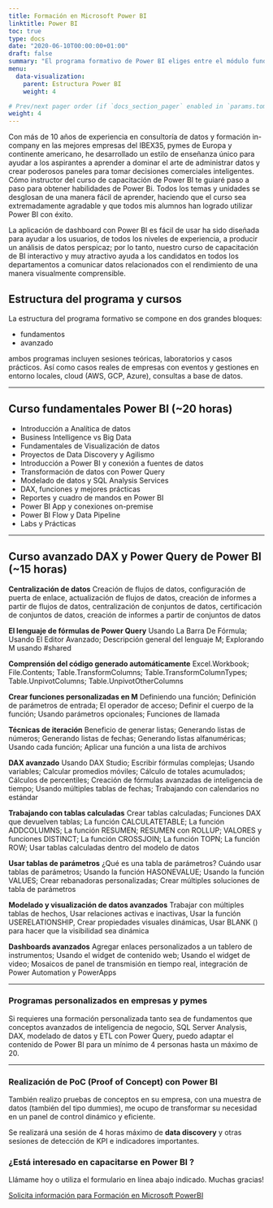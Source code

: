 ```yaml
---
title: Formación en Microsoft Power BI
linktitle: Power BI
toc: true
type: docs
date: "2020-06-10T00:00:00+01:00"
draft: false
summary: "El programa formativo de Power BI eliges entre el módulo fundamentos y avanzado a empresas, autónomos y clases privadas en modalidad remoto o presencial."
menu:
  data-visualization:
    parent: Estructura Power BI
    weight: 4

# Prev/next pager order (if `docs_section_pager` enabled in `params.toml`)
weight: 4
---
```


Con más de 10 años de experiencia en consultoría de datos y formación in-company en las mejores empresas del IBEX35, pymes de Europa y continente americano, he desarrollado un estilo de enseñanza único para ayudar a los aspirantes a aprender a dominar el arte de administrar datos y crear poderosos paneles para tomar decisiones comerciales inteligentes. Cómo instructor del curso de capacitación de Power BI te guiaré paso a paso para obtener habilidades de Power Bi. Todos los temas y unidades se desglosan de una manera fácil de aprender, haciendo que el curso sea extremadamente agradable y que todos mis alumnos han logrado utilizar Power BI con éxito.

La aplicación de dashboard con Power BI es fácil de usar ha sido diseñada para ayudar a los usuarios, de todos los niveles de experiencia, a producir un análisis de datos perspicaz; por lo tanto, nuestro curso de capacitación de BI interactivo y muy atractivo ayuda a los candidatos en todos los departamentos a comunicar datos relacionados con el rendimiento de una manera visualmente comprensible.


## Estructura del programa y cursos

La estructura del programa formativo se compone en dos grandes bloques:
- fundamentos
- avanzado

ambos programas incluyen sesiones teóricas, laboratorios y casos prácticos. Así como casos reales de empresas con eventos y gestiones en entorno locales, cloud (AWS, GCP, Azure), consultas a base de datos.

* * *

## Curso fundamentales Power BI (~20 horas)

- Introducción a Analítica de datos
- Business Intelligence vs Big Data
- Fundamentales de Visualización de datos
- Proyectos de Data Discovery y Agilismo
- Introducción a Power BI y conexión a fuentes de datos
- Transformación de datos con Power Query
- Modelado de datos y SQL Analysis Services
- DAX, funciones y mejores prácticas
- Reportes y cuadro de mandos en Power BI
- Power BI App y conexiones on-premise
- Power BI Flow y Data Pipeline
- Labs y Prácticas

* * *

## Curso avanzado DAX y Power Query de Power BI (~15 horas)

**Centralización de datos**
Creación de flujos de datos, configuración de puerta de enlace, actualización de flujos de datos, creación de informes a partir de flujos de datos, centralización de conjuntos de datos, certificación de conjuntos de datos, creación de informes a partir de conjuntos de datos

**El lenguaje de fórmulas de Power Query**
Usando La Barra De Fórmula; Usando El Editor Avanzado; Descripción general del lenguaje M; Explorando M usando #shared

**Comprensión del código generado automáticamente**
Excel.Workbook; File.Contents; Table.TransformColumns; Table.TransformColumnTypes; Table.UnpivotColumns; Table.UnpivotOtherColumns

**Crear funciones personalizadas en M**
Definiendo una función; Definición de parámetros de entrada; El operador de acceso; Definir el cuerpo de la función; Usando parámetros opcionales; Funciones de llamada

**Técnicas de iteración**
Beneficio de generar listas; Generando listas de números; Generando listas de fechas; Generando listas alfanuméricas; Usando cada función; Aplicar una función a una lista de archivos

**DAX avanzado**
Usando DAX Studio; Escribir fórmulas complejas; Usando variables; Calcular promedios móviles; Cálculo de totales acumulados; Cálculos de percentiles; Creación de fórmulas avanzadas de inteligencia de tiempo; Usando múltiples tablas de fechas; Trabajando con calendarios no estándar

**Trabajando con tablas calculadas**
Crear tablas calculadas; Funciones DAX que devuelven tablas; La función CALCULATETABLE; La función ADDCOLUMNS; La función RESUMEN; RESUMEN con ROLLUP; VALORES y funciones DISTINCT; La función CROSSJOIN; La función TOPN; La función ROW; Usar tablas calculadas dentro del modelo de datos

**Usar tablas de parámetros**
¿Qué es una tabla de parámetros? Cuándo usar tablas de parámetros; Usando la función HASONEVALUE; Usando la función VALUES; Crear rebanadoras personalizadas; Crear múltiples soluciones de tabla de parámetros

**Modelado y visualización de datos avanzados**
Trabajar con múltiples tablas de hechos, Usar relaciones activas e inactivas, Usar la función USERELATIONSHIP, Crear propiedades visuales dinámicas, Usar BLANK () para hacer que la visibilidad sea dinámica

**Dashboards avanzados**
Agregar enlaces personalizados a un tablero de instrumentos; Usando el widget de contenido web; Usando el widget de video; Mosaicos de panel de transmisión en tiempo real, integración de Power Automation y PowerApps

* * *

### Programas personalizados en empresas y pymes

Si requieres una formación personalizada tanto sea de fundamentos que conceptos avanzados de inteligencia de negocio, SQL Server Analysis, DAX, modelado de datos y ETL con Power Query, puedo adaptar el contenido de Power BI para un mínimo de 4 personas hasta un máximo de 20.

* * *

### Realización de PoC (Proof of Concept) con Power BI
También realizo pruebas de conceptos en su empresa, con una muestra de datos (también del tipo dummies), me ocupo de transformar su necesidad en un panel de control dinámico y eficiente.

Se realizará una sesión de 4 horas máximo de **data discovery** y otras sesiones de detección de KPI e indicadores importantes.

### ¿Está interesado en capacitarse en Power BI ?

Llámame hoy o utiliza el formulario en línea abajo indicado. Muchas gracias!

[Solicita información para Formación en Microsoft PowerBI](/#contact)

